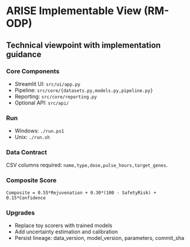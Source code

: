 # ARISE Implementable View (RM-ODP)

## Technical viewpoint with implementation guidance

### Core Components
- Streamlit UI: `src/ui/app.py`
- Pipeline: `src/core/{datasets.py,models.py,pipeline.py}`
- Reporting: `src/core/reporting.py`
- Optional API: `src/api/`

### Run
- Windows: `./run.ps1`
- Unix: `./run.sh`

### Data Contract
CSV columns required: `name,type,dose,pulse_hours,target_genes`.

### Composite Score
`Composite = 0.55*Rejuvenation + 0.30*(100 - SafetyRisk) + 0.15*Confidence`

### Upgrades
- Replace toy scorers with trained models
- Add uncertainty estimation and calibration
- Persist lineage: data_version, model_version, parameters, commit_sha
